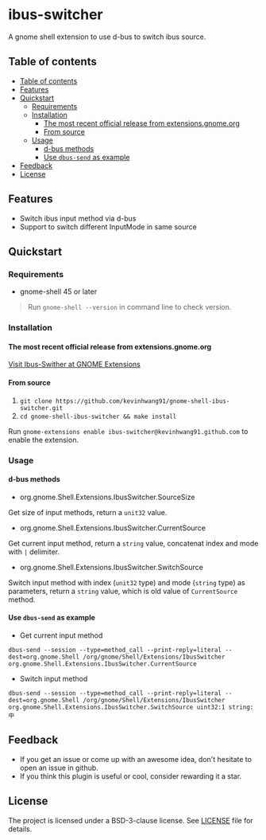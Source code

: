 # ibus-switcher

A gnome shell extension to use d-bus to switch ibus source.

## Table of contents

- [Table of contents](#table-of-contents)
- [Features](#features)
- [Quickstart](#quickstart)
  - [Requirements](#requirements)
  - [Installation](#installation)
    - [The most recent official release from extensions.gnome.org](#the-most-recent-official-release-from-extensions.gnome.org)
    - [From source](#from-source)
  - [Usage](#usage)
    - [d-bus methods](#d-bus-methods)
    - [Use `dbus-send` as example](#use-`dbus-send`-as-example)
- [Feedback](#feedback)
- [License](#license)

## Features

- Switch ibus input method via d-bus
- Support to switch different InputMode in same source

## Quickstart

### Requirements

- gnome-shell 45 or later

> Run `gnome-shell --version` in command line to check version.

### Installation

#### The most recent official release from extensions.gnome.org

[Visit Ibus-Swither at GNOME Extensions](https://extensions.gnome.org/extension/5497/ibus-switcher/)

#### From source

1. `git clone https://github.com/kevinhwang91/gnome-shell-ibus-switcher.git`
2. `cd gnome-shell-ibus-switcher && make install`

Run `gnome-extensions enable ibus-switcher@kevinhwang91.github.com` to enable the extension.

### Usage

#### d-bus methods

- org.gnome.Shell.Extensions.IbusSwitcher.SourceSize

Get size of input methods, return a `unit32` value.

- org.gnome.Shell.Extensions.IbusSwitcher.CurrentSource

Get current input method, return a `string` value, concatenat index and mode with `|` delimiter.

- org.gnome.Shell.Extensions.IbusSwitcher.SwitchSource

Switch input method with index (`unit32` type) and mode (`string` type) as parameters, return a
`string` value, which is old value of `CurrentSource` method.

#### Use `dbus-send` as example

- Get current input method

`dbus-send --session --type=method_call --print-reply=literal --dest=org.gnome.Shell /org/gnome/Shell/Extensions/IbusSwitcher org.gnome.Shell.Extensions.IbusSwitcher.CurrentSource`

- Switch input method

`dbus-send --session --type=method_call --print-reply=literal --dest=org.gnome.Shell /org/gnome/Shell/Extensions/IbusSwitcher org.gnome.Shell.Extensions.IbusSwitcher.SwitchSource uint32:1 string:中`

## Feedback

- If you get an issue or come up with an awesome idea, don't hesitate to open an issue in github.
- If you think this plugin is useful or cool, consider rewarding it a star.

## License

The project is licensed under a BSD-3-clause license. See [LICENSE](./LICENSE) file for details.
